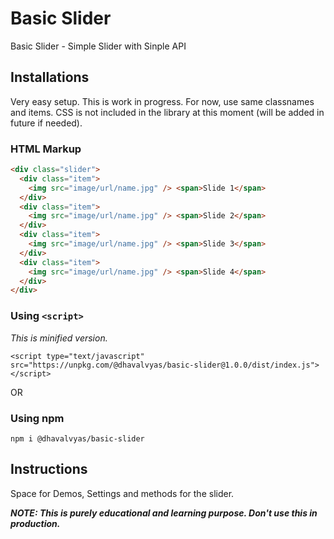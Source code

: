 # Basic Slider

Basic Slider - Simple Slider with Sinple API

## Installations

Very easy setup. This is work in progress. For now, use same classnames and items. CSS is not included in the library at this moment (will be added in future if needed).

### HTML Markup

```html
<div class="slider">
  <div class="item">
    <img src="image/url/name.jpg" /> <span>Slide 1</span>
  </div>
  <div class="item">
    <img src="image/url/name.jpg" /> <span>Slide 2</span>
  </div>
  <div class="item">
    <img src="image/url/name.jpg" /> <span>Slide 3</span>
  </div>
  <div class="item">
    <img src="image/url/name.jpg" /> <span>Slide 4</span>
  </div>
</div>
```

### Using `<script>`

_This is minified version._

`<script type="text/javascript" src="https://unpkg.com/@dhavalvyas/basic-slider@1.0.0/dist/index.js"></script>`

OR

### Using npm

`npm i @dhavalvyas/basic-slider`

## Instructions

Space for Demos, Settings and methods for the slider.

**_NOTE: This is purely educational and learning purpose. Don't use this in production._**
